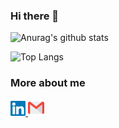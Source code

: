 ### Hi there 👋

![Anurag's github stats](https://github-readme-stats.vercel.app/api?username=yandivd&show_icons=true&count_private=true&hide=stars,issues,contribs)

![Top Langs](https://github-readme-stats.vercel.app/api/top-langs/?username=yandivd&layout=compact&langs_count=6)

### More about me
<a href="https://www.linkedin.com/in/eriel-mejias-rodriguez-1928841a0/" target="_blank">
  <img alt="Linkedin" width="24px" src="https://github.com/yandivd/yandivd/blob/master/Linkedin.svg" />
</a>
<!--
<a href="https://twitter.com/<username>" target="_blank">
  <img align="left" alt="Linkedin" width="24px" src="https://github.com/yandivd/yandivd/blob/master/Twitter.svg" />
</a>-->
<a href="mailto:erielmejias99@gmail.com" target="_blank">
  <img alt="Gmail" width="26px" src="https://github.com/yandivd/yandivd/blob/master/Gmail.svg" />
</a>

